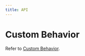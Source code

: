 ```yaml
---
title: API
---
```


# Custom Behavior

Refer to [Custom Behavior](/en/docs/manual/middle/states/custom-behavior).
